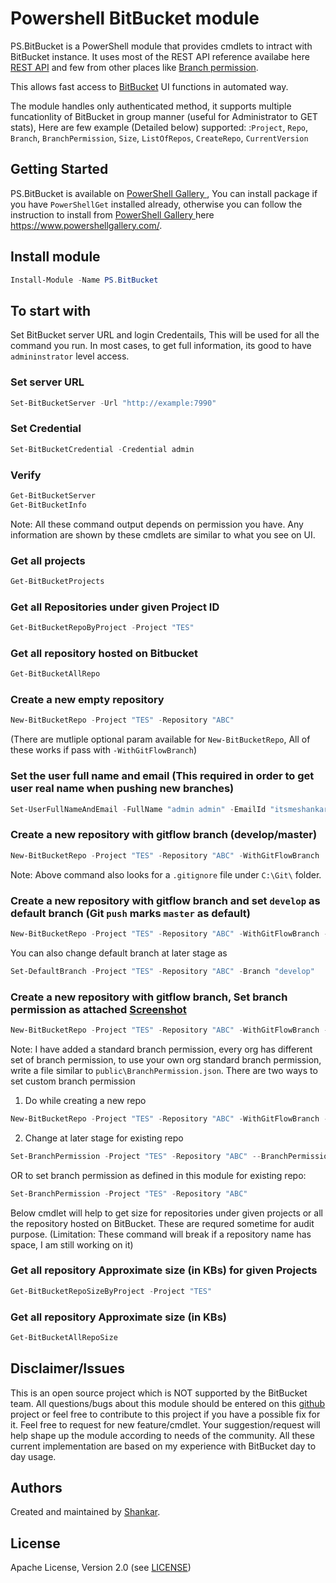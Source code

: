 Powershell BitBucket module
==========================
PS.BitBucket is a PowerShell module that provides cmdlets to intract with BitBucket instance. It uses most of the REST API reference availabe here [REST API][bitbucketAPI]   and few from other places like [Branch permission][branchpermission].

This allows fast access to [BitBucket][BitBucket] UI functions in automated way.

The module handles only authenticated method, it supports multiple funcationlity of BitBucket in group manner (useful for Administrator to GET stats), Here are few example (Detailed below) supported:
:`Project`, `Repo`, `Branch`, `BranchPermission`, `Size`, `ListOfRepos`, `CreateRepo`, `CurrentVersion`

## Getting Started

PS.BitBucket is available on [PowerShell Gallery ][powershellgallery], You can install package if you have `PowerShellGet` installed already, otherwise you can follow the instruction to install from [PowerShell Gallery ][powershellgallery] here https://www.powershellgallery.com/.

## Install module
```powershell
Install-Module -Name PS.BitBucket
```

## To start with

Set BitBucket server URL and login Credentails, This will be used for all the command you run. In most cases, to get full information, its good to have `admininstrator` level access.

### Set server URL
```powershell
Set-BitBucketServer -Url "http://example:7990"
```
### Set Credential

```powershell
Set-BitBucketCredential -Credential admin
```

### Verify

```powershell
Get-BitBucketServer
Get-BitBucketInfo
```

Note: All these command output depends on permission you have. Any information are shown by these cmdlets are similar to what you see on UI.

### Get all projects
```powershell
Get-BitBucketProjects
```
### Get all Repositories under given Project ID
```powershell
Get-BitBucketRepoByProject -Project "TES"
```
### Get all repository hosted on Bitbucket
```powershell
Get-BitBucketAllRepo
```
### Create a new empty repository 
```powershell
New-BitBucketRepo -Project "TES" -Repository "ABC"
```
(There are mutliple optional param available for `New-BitBucketRepo`, All of these works if pass with `-WithGitFlowBranch`)

### Set the user full name and email (This required in order to get user real name when pushing new branches)
```powershell
Set-UserFullNameAndEmail -FullName "admin admin" -EmailId "itsmeshankar1@gmail.com"
```
### Create a new repository with gitflow branch (develop/master)
```powershell
New-BitBucketRepo -Project "TES" -Repository "ABC" -WithGitFlowBranch
```
Note: Above command also looks for a `.gitignore` file under `C:\Git\` folder. 

### Create a new repository with gitflow branch and set `develop` as default branch (Git `push` marks `master` as default)
```powershell
New-BitBucketRepo -Project "TES" -Repository "ABC" -WithGitFlowBranch -SetDefaultBranch
```
You can also change default branch at later stage as
```powershell
Set-DefaultBranch -Project "TES" -Repository "ABC" -Branch "develop"
```

### Create a new repository with gitflow branch, Set branch permission as attached [Screenshot][branchpermissionimage]
```powershell
New-BitBucketRepo -Project "TES" -Repository "ABC" -WithGitFlowBranch -SetBranchPermission
```
Note: I have added a standard branch permission, every org has different set of branch permission, to use your own org standard branch permission, write a file similar to `public\BranchPermission.json`. There are two ways to set custom branch permission

1. Do while creating a new repo
```powershell
New-BitBucketRepo -Project "TES" -Repository "ABC" -WithGitFlowBranch -SetBranchPermission -BranchPermissionJson "C:\BranchPer.json"
```
2. Change at later stage for existing repo
```powershell
Set-BranchPermission -Project "TES" -Repository "ABC" --BranchPermissionJson "C:\BranchPer.json"
```
OR to set branch permission as defined in this module for existing repo:
```powershell
Set-BranchPermission -Project "TES" -Repository "ABC"
```

Below cmdlet will help to get size for repositories under given projects or all the repository hosted on BitBucket. These are requred sometime for audit purpose. (Limitation: These command will break if a repository name has space, I am still working on it)
### Get all repository Approximate size (in KBs) for given Projects
```powershell
Get-BitBucketRepoSizeByProject -Project "TES"
```

### Get all repository Approximate size (in KBs)
```powershell
Get-BitBucketAllRepoSize
```

## Disclaimer/Issues

This is an open source project which is NOT supported by the BitBucket team. All questions/bugs about this module should be entered on this [github][issues] project or feel free to contribute to this project if you have a possible fix for it. Feel free to request for new feature/cmdlet. Your suggestion/request will help shape up the module according to needs of the community. All these current implementation are based on my experience with BitBucket day to day usage.

## Authors
Created and maintained by [Shankar](<itsmeshankar1@gmail.com>).

## License
Apache License, Version 2.0 (see [LICENSE][LICENSE])

[powershellgallery]: https://www.powershellgallery.com/packages/PS.BitBucket
[download]: https://github.com/i9shankar/ps-bitbucket/archive/master.zip
[repository]: https://github.com/i9shankar/ps-bitbucket
[wiki]: https://github.com/i9shankar/ps-bitbucket/blob/master/README.md
[issues]: https://github.com/i9shankar/ps-bitbucket/issues
[bitbucket]: https://www.atlassian.com/software/bitbucket/download
[bitbucketapi]: https://developer.atlassian.com/static/rest/stash/latest/stash-rest.html
[branchpermission]: https://developer.atlassian.com/static/rest/bitbucket-server/latest/bitbucket-ref-restriction-rest.html
[license]: LICENSE.MD
[branchpermissionimage]: https://github.com/i9shankar/ps-bitbucket/blob/master/images/BranchPermission.png